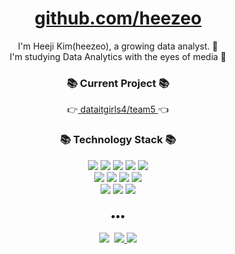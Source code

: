 <h1 align="center"> <a href="https://github.com/heezeo"> github.com/heezeo </a> </h3>
<p align="center">
I'm Heeji Kim(heezeo), a growing data analyst. 🌱 <br>
I'm studying Data Analytics with the eyes of media 📸 <br>
</p>
<h3 align="center">📚 Current Project 📚</h3>
<p align="center">
  👉<a href="https://github.com/dataitgirls4/team_5"> dataitgirls4/team5 </a>👈
</p> 
<h3 align="center">📚 Technology Stack 📚</h3>
<p align="center">
  <img src="https://img.shields.io/badge/-PYHTON-blue"/>
  <img src="https://img.shields.io/badge/-MySQL-navy"/>
  <img src="https://img.shields.io/badge/-r-blueviolet"/>  
  <img src="https://img.shields.io/badge/-html-yellow"/>
  <img src="https://img.shields.io/badge/-css-ff69b4"/>

  <br>
  
  <img src="https://img.shields.io/badge/-GA-orange"/>
  <img src="https://img.shields.io/badge/-Tableau-blue"/>
  <img src="https://img.shields.io/badge/-Gephi-ff69b4"/>
  <img src="https://img.shields.io/badge/-Git-black"/>
  <br>
  <img src="https://img.shields.io/badge/-VS-9cf"/>
  <img src="https://img.shields.io/badge/-Jupyternotebook-9cf"/>
  <img src="https://img.shields.io/badge/-Jamovi-9cf"/>
</p>
<h3 align="center">•••</h3>

<p align="center">
  <a href="https://velog.io/@heezeo"><img src="https://img.shields.io/badge/Tech%20Blog-11B48A?style=flat-square&logo=Vimeo&logoColor=white&link=https://velog.io/@new_wisdom"/></a>&nbsp
  <a href="https://www.linkedin.com/in/heezeo"><img src="https://img.shields.io/badge/Linkedin-0077B5?style=flat-square&logo=linkedin&logoColor=white&link=https://velog.io/@new_wisdom"/>
  <a href="mailto:heezeo@gmail.com"><img src="https://img.shields.io/badge/Gmail-d14836?style=flat-square&logo=Gmail&logoColor=white&link=mailto:heezeo@gmail.com"/></a>
</p>
